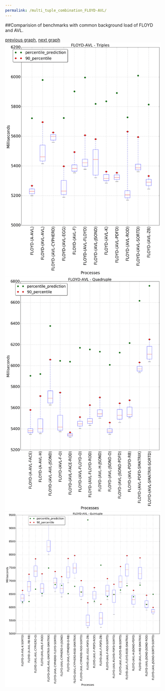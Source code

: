 ```yaml
---
permalink: /multi_tuple_combination_FLOYD-AVL/
---
```


##Comparision of benchmarks with common background load of FLOYD and AVL.

[previous graph](../multi_tuple_combination_FACE-ZB/), [next graph](../multi_tuple_combination_FLOYD-A/)
![graph figure](./images/triple/FLOYD/FLOYD-AVL_box.png)![graph figure](./images/quadruple/FLOYD/FLOYD-AVL_box.png)![graph figure](./images/quintuple/FLOYD/FLOYD-AVL_box.png)